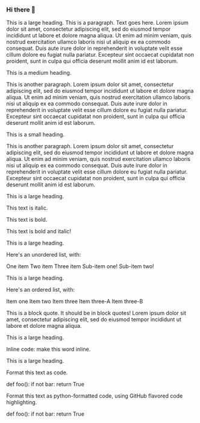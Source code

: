 ### Hi there 👋

<!-- Aaron Kurt Pacione
**pacay008/pacay008** is a ✨ _special_ ✨ repository because its `README.md` (this file) appears on your GitHub profile.

Here are some ideas to get you started:

- 🔭 I’m currently working on ... my project
- 🌱 I’m currently learning ... Bachelor of IT
- 👯 I’m looking to collaborate on ...
- 🤔 I’m looking for help with ... finishing my required assignments 
- 💬 Ask me about ... 
- 📫 How to reach me: ... through email or social media 
- 😄 Pronouns: ... 
- ⚡ Fun fact: ... I'm a nice duuude
-->
This is a large heading. 
This is a paragraph. Text goes here. Lorem ipsum dolor sit amet, consectetur adipiscing elit, sed do eiusmod tempor incididunt ut labore et dolore magna aliqua. Ut enim ad minim veniam, quis nostrud exercitation ullamco laboris nisi ut aliquip ex ea commodo consequat. Duis aute irure dolor in reprehenderit in voluptate velit esse cillum dolore eu fugiat nulla pariatur. Excepteur sint occaecat cupidatat non proident, sunt in culpa qui officia deserunt mollit anim id est laborum.

This is a medium heading. 

This is another paragraph. Lorem ipsum dolor sit amet, consectetur adipiscing elit, sed do eiusmod tempor incididunt ut labore et dolore magna aliqua. Ut enim ad minim veniam, quis nostrud exercitation ullamco laboris nisi ut aliquip ex ea commodo consequat. Duis aute irure dolor in reprehenderit in voluptate velit esse cillum dolore eu fugiat nulla pariatur. Excepteur sint occaecat cupidatat non proident, sunt in culpa qui officia deserunt mollit anim id est laborum.

This is a small heading. 

This is another paragraph. Lorem ipsum dolor sit amet, consectetur adipiscing elit, sed do eiusmod tempor incididunt ut labore et dolore magna aliqua. Ut enim ad minim veniam, quis nostrud exercitation ullamco laboris nisi ut aliquip ex ea commodo consequat. Duis aute irure dolor in reprehenderit in voluptate velit esse cillum dolore eu fugiat nulla pariatur. Excepteur sint occaecat cupidatat non proident, sunt in culpa qui officia deserunt mollit anim id est laborum.

This is a large heading. 

This text is italic. 

This text is bold. 

This text is bold and italic!

This is a large heading. 

Here's an unordered list, with:

One item
Two item
Three item
Sub-item one!
Sub-item two!

This is a large heading. 

Here's an ordered list, with:

Item one
Item two
Item three
Item three-A
Item three-B

This is a block quote. It should be in block quotes! Lorem ipsum dolor sit amet, consectetur adipiscing elit, sed do eiusmod tempor incididunt ut labore et dolore magna aliqua.

This is a large heading. 

Inline code: make this word inline. 

This is a large heading. 

Format this text as code. 

def foo():
    if not bar:
        return True

Format this text as python-formatted code, using GitHub flavored code highlighting. 

def foo():
    if not bar:
        return True
